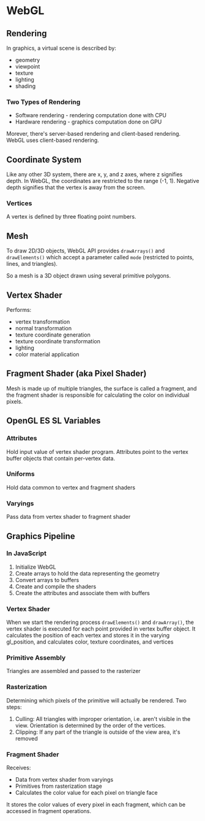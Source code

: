 # WebGL

## Rendering

In graphics, a virtual scene is described by:

* geometry
* viewpoint
* texture
* lighting
* shading

### Two Types of Rendering

* Software rendering - rendering computation done with CPU
* Hardware rendering - graphics computation done on GPU

Morever, there's server-based rendering and client-based rendering. WebGL uses client-based rendering.

## Coordinate System

Like any other 3D system, there are x, y, and z axes, where z signifies depth.
In WebGL, the coordinates are restricted to the range (-1, 1). Negative depth
signifies that the vertex is away from the screen.

### Vertices

A vertex is defined by three floating point numbers.

## Mesh

To draw 2D/3D objects, WebGL API provides `drawArrays()` and `drawElements()`
which accept a parameter called `mode` (restricted to points, lines, and
triangles).

So a mesh is a 3D object drawn using several primitive polygons.

## Vertex Shader

Performs:

* vertex transformation
* normal transformation
* texture coordinate generation
* texture coordinate transformation
* lighting
* color material application

## Fragment Shader (aka Pixel Shader)

Mesh is made up of multiple triangles, the surface is called a fragment, and the
fragment shader is responsible for calculating the color on individual pixels.

## OpenGL ES SL Variables

### Attributes

Hold input value of vertex shader program. Attributes point to the vertex buffer
objects that contain per-vertex data.

### Uniforms

Hold data common to vertex and fragment shaders

### Varyings

Pass data from vertex shader to fragment shader

## Graphics Pipeline

### In JavaScript

1. Initialize WebGL
2. Create arrays to hold the data representing the geometry
3. Convert arrays to buffers
4. Create and compile the shaders
5. Create the attributes and associate them with buffers

### Vertex Shader

When we start the rendering process `drawElements()` and `drawArray()`, the
vertex shader is executed for each point provided in vertex buffer object. It
calculates the position of each vertex and stores it in the varying gl_position,
and calculates color, texture coordinates, and vertices

### Primitive Assembly

Triangles are assembled and passed to the rasterizer

### Rasterization

Determining which pixels of the primitive will actually be rendered. Two steps:

1. Culling: All triangles with improper orientation, i.e. aren't visible in the
   view. Orientation is determined by the order of the vertices.
2. Clipping: If any part of the triangle is outside of the view area, it's
   removed

### Fragment Shader

Receives:

* Data from vertex shader from varyings
* Primitives from rasterization stage
* Calculates the color value for each pixel on triangle face

It stores the color values of every pixel in each fragment, which can be
accessed in fragment operations.






